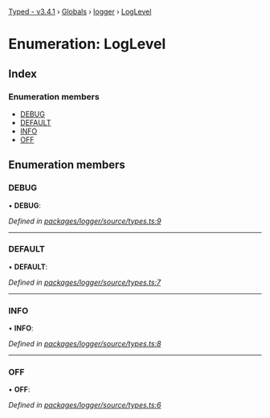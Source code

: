 [Typed - v3.4.1](../README.md) › [Globals](../globals.md) › [logger](../modules/logger.md) › [LogLevel](logger.loglevel.md)

# Enumeration: LogLevel

## Index

### Enumeration members

* [DEBUG](logger.loglevel.md#debug)
* [DEFAULT](logger.loglevel.md#default)
* [INFO](logger.loglevel.md#info)
* [OFF](logger.loglevel.md#off)

## Enumeration members

###  DEBUG

• **DEBUG**:

*Defined in [packages/logger/source/types.ts:9](https://github.com/TylorS/typed-prelude/blob/cf24d7c0/packages/logger/source/types.ts#L9)*

___

###  DEFAULT

• **DEFAULT**:

*Defined in [packages/logger/source/types.ts:7](https://github.com/TylorS/typed-prelude/blob/cf24d7c0/packages/logger/source/types.ts#L7)*

___

###  INFO

• **INFO**:

*Defined in [packages/logger/source/types.ts:8](https://github.com/TylorS/typed-prelude/blob/cf24d7c0/packages/logger/source/types.ts#L8)*

___

###  OFF

• **OFF**:

*Defined in [packages/logger/source/types.ts:6](https://github.com/TylorS/typed-prelude/blob/cf24d7c0/packages/logger/source/types.ts#L6)*

